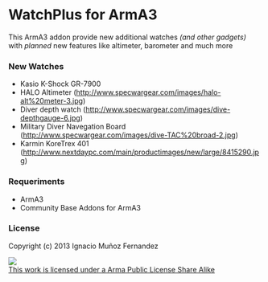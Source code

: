 WatchPlus for ArmA3
============

This ArmA3 addon provide new additional watches *(and other gadgets)* with *planned* new features
like altimeter, barometer and much more


### New Watches
- Kasio K-Shock GR-7900
- HALO Altimeter (http://www.specwargear.com/images/halo-alt%20meter-3.jpg)
- Diver depth watch (http://www.specwargear.com/images/dive-depthgauge-6.jpg)
- Military Diver Navegation Board (http://www.specwargear.com/images/dive-TAC%20broad-2.jpg)
- Karmin KoreTrex 401 (http://www.nextdaypc.com/main/productimages/new/large/8415290.jpg)

### Requeriments

- ArmA3
- Community Base Addons for ArmA3


### License
Copyright (c) 2013 Ignacio Muñoz Fernandez

<a rel="license" href="http://www.bistudio.com/licenses/arma-public-license" target="_blank" >
   <img src="http://www.bistudio.com/license-icons/small/APL-SA.png" >
   <br>
   This work is licensed under a Arma Public License Share Alike
</a>
